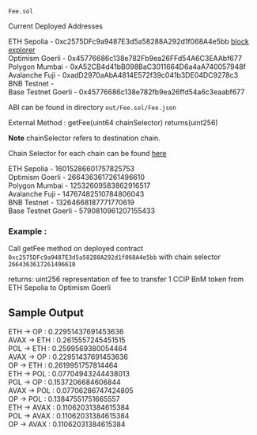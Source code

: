 `Fee.sol`

Current Deployed Addresses 

ETH Sepolia - 0xc2575DFc9a9487E3d5a58288A292d1f068A4e5bb [block explorer]()      
Optimism Goerli - 0x45776686c138e782Fb9ea26FFd54A6C3EAAbf677  
Polygon Mumbai - 0xA52CB4d41bB098BaC3011664D6a4aA740057948f  
Avalanche Fuji - 0xadD2970aAbA4814E572f39c041b3DE04DC9278c3     
BNB Testnet -  
Base Testnet Goerli -  0x45776686c138e782fb9ea26ffd54a6c3eaabf677

ABI can be found in directory `out/Fee.sol/Fee.json`

External Method : getFee(uint64 chainSelector) returns(uint256)

**Note** chainSelector refers to destination chain.

Chain Selector for each chain can be found [here](https://docs.chain.link/ccip/supported-networks/testnet)

ETH Sepolia - 16015286601757825753  
Optimism Goerli - 2664363617261496610  
Polygon Mumbai - 12532609583862916517  
Avalanche Fuji - 14767482510784806043     
BNB Testnet - 13264668187771770619  
Base Testnet Goerli - 5790810961207155433  


### Example :
Call getFee method on deployed contract `0xc2575DFc9a9487E3d5a58288A292d1f068A4e5bb`
with chain selector `2664363617261496610`

returns: uint256 representation of fee to transfer 1 CCIP BnM token from ETH Sepolia to Optimism Goerli

## Sample Output 

ETH	    ->	    OP	     :      0.22951437691453636  
AVAX	->	    ETH	     :      0.2615557245451515  
POL	    ->	    ETH	     :      0.2599569380054464  
AVAX	->	    OP	     :      0.22951437691453636  
OP	    ->	    ETH	     :      0.2619951757814464  
ETH	    ->	    POL	     :      0.07704943244438013  
POL	    ->	    OP	     :      0.1537206684606844  
AVAX	->	    POL	     :      0.07706286747424805  
OP	    ->	    POL	     :      0.13847551751665557  
ETH	    ->	    AVAX	 :      0.11062031384615384  
POL	    ->	    AVAX	 :      0.11062031384615384  
OP	    ->	    AVAX	 :      0.11062031384615384  

